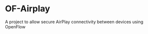OF-Airplay
==========

A project to allow secure AirPlay connectivity between devices using OpenFlow